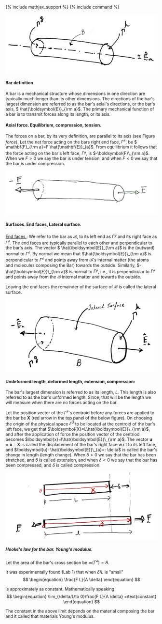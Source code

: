 {% include mathjax_support %}
{% include command %}





![Bar](ClassNotes3.jpg)

#### Bar definition

  A bar is a mechanical structure whose dimensions in one direction are typically much longer than its other dimensions. The directions of the bar's largest dimension are referred to as the bar's axial's directions, or the bar's axis, $ \hat{\boldsymbol{E}}\_{\rm a}$.  The primary mechanical function of a bar is to transmit forces along its length, or its axis.


#### Axial force. Equilibrium, compression, tension.   

The forces on a bar, by its very definition, are parallel to its axis (see Figure _force_). Let the net force acting on the bars right end face, $\Gamma^{\mathscr{h}}$, be $ \mathbf{F}\_{\rm a}=F \hat{\mathbf{E}}\_{a}$. From equilibrium it follows that the force acting on the bar's left face, $\Gamma^{\mathscr{g}}$, is $-\boldsymbol{F}\_{\rm a}$. When we $F>0$ we say the bar is under tension, and when $F<0$ we say that the bar is under compression.

![Forces on the bar](2021-09-11-23-01-57.png)



#### Surfaces. End faces, Lateral surface. 
<ins>End faces </ins>: We refer to the bar as $\mathcal{B}$, to its left end as $\Gamma^{\mathscr{g}}$ and its right face as $\Gamma^{\mathscr{h}}$. The end faces are typically parallel to each other and perpendicular to the bar's axis. The vector $ \hat{\boldsymbol{E}}\_{\rm a}$ is the (outward) normal to $\Gamma^{\mathscr{h}}$. By normal we mean that $\hat{\boldsymbol{E}}\_{\rm a}$ is perpendicular to $\Gamma^{\mathscr{h}}$ and points away from $\mathcal{B}$'s internal matter (the atoms and molecules composing the Bar) towards the outside. Similarly, $-\hat{\boldsymbol{E}}\_{\rm a}$ is normal to $\Gamma^{\mathscr{g}}$, i.e., it is perpendicular to $\Gamma^{\mathscr{g}}$ and points away from the $\mathcal{B}$ internal matter and towards the outside.

Leaving the end faces the remainder of the surface of $\mathcal{B}$ is called the lateral surface.

![](2021-09-11-23-45-51.png)

<!-- _Tension and compression_
Let us cut the  $\mathcal{B}_0$, into two pieces, $^1\mathcal{B}$ and $^2\mathcal{B}$. Specifically, let us cut $\mathcal{B}$ with the $A$-$A'$ plane (see Figure), which is normal to the bar's axis $\pm \hat{\boldsymbol{e}}_a$.

We will call the  left piece $^1\mathcal{B}$ and the right piece  $^2\mathcal{B}$.

Let the  surface on $^1\mathcal{B}$ that is newly created be called $S^1$ and that that on  $^2\mathcal{B}$ that is newly created be called $S^2$. 

The vector $\hat{\boldsymbol{n}}^{1}$ is (outward) normal to $S^1$. By normal we mean that $\hat{\boldsymbol{n}}^{1}$ is perpendicular to $S^1$ and points away from the $^1\mathcal{B}$ internal matter (the atoms and molecules composing the Bar) towards the outside. Similarly, $\hat{\boldsymbol{n}}^{1}$ is normal to $S^2$, i.e., it is perpendicular to $S^2$ and points away from the $^2\mathcal{B}$ internal matter and towards the outside.

Note that $\hat{\boldsymbol{n}}^{1}=-\hat{\boldsymbol{n}}^{2}$ -->


#### Undeformed length, deformed length, extension, compression:

The bar's largest dimension is referred to as its length, $L$. This length is also referred to as the bar's unformed length. Since, that will be the length we will measure when there are no forces acting on the bar.


Let the position vector of the $\Gamma^{\mathscr{h}}$'s centroid before any forces are applied to the bar be $\boldsymbol{X}$ (red arrow in the top panel of the below figure). On choosing the origin of the physical space $\mathcal{E}^3$ to be located at the centroid of the bar's left face, we get that $\boldsymbol{X}=L\hat{\boldsymbol{E}}\_{\rm a}$, and after the application of force the position vector of the centriod becomes $\boldsymbol{x}=l\hat{\boldsymbol{E}}\_{\rm a}$. The vector $\boldsymbol{u}=\boldsymbol{x}-\boldsymbol{X}$ is called the displacement of the bar's right face w.r.t to its left face, and $\boldsymbol{u}⋅ \hat{\boldsymbol{E}}\_{a}=: \delta$ is called the bar's change in length (length change). When $\delta>0$ we say that the bar has been stretched, and $\delta$ is called extension, and when  $\delta<0$ we say that the bar has been compressed, and $\delta$ is called compression.

![](2021-09-11-23-51-41.png)

##### Hooke's law for the bar. Young's modulus.
Let the area of the bar's cross section be $\mathcal{m}(\Gamma^{\mathscr{h}})=A$. 

It was experimentally found (Lab 1) that  when $\delta /L$ is "small"
$$
\begin{equation}
\frac{F L}{A \delta} 
\end{equation}
$$ 

 is approximately as constant. Mathematically speaking 
$$
\begin{equation}
\lim_{\delta/L\to 0}\frac{F L}{A \delta} =\text{constant}
\end{equation}
$$ 

The constant in the above limit depends on the material composing the bar and it called that materials Young's modulus.




<!-- 
TODO: The compression of the chair. 
TODO: The discussion of the stiffnesses of different materials.
TODO: The composite bar. 
TODO: The Timoshenko problem.  -->